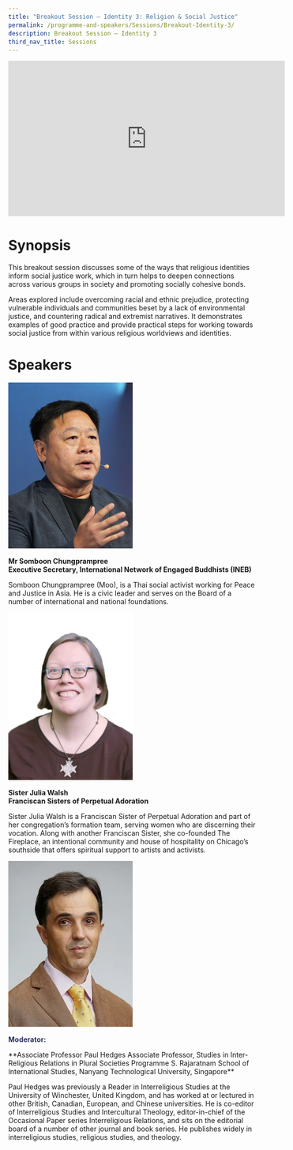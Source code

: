```yaml
---
title: "Breakout Session – Identity 3: Religion & Social Justice"
permalink: /programme-and-speakers/Sessions/Breakout-Identity-3/
description: Breakout Session – Identity 3
third_nav_title: Sessions
---
```

<div class="bp-youtube">

<iframe width="560" height="315" src="https://www.youtube.com/embed/oSEmti8idSw" title="YouTube video player" frameborder="0" allow="accelerometer; autoplay; clipboard-write; encrypted-media; gyroscope; picture-in-picture" allowfullscreen></iframe>

</div>

# Synopsis
This breakout session discusses some of the ways that religious identities inform social justice work, which in turn helps to deepen connections across various groups in society and promoting socially cohesive bonds. 

Areas explored include overcoming racial and ethnic prejudice, protecting vulnerable individuals and communities beset by a lack of environmental justice, and countering radical and extremist narratives. It demonstrates examples of good practice and provide practical steps for working towards social justice from within various religious worldviews and identities.
# Speakers
<img src="/images/Somboon%20Chungprampree.jpg"
     style="width:50%" />

**Mr Somboon Chungprampree  
Executive Secretary, International Network of Engaged Buddhists (INEB)**

Somboon Chungprampree (Moo), is a Thai social activist working for Peace and Justice in Asia. He is a civic leader and serves on the Board of a number of international and national foundations.

<img src="/images/Julia%20Walsh.png"
     style="width:50%" />

**Sister Julia Walsh  
Franciscan Sisters of Perpetual Adoration**

Sister Julia Walsh is a Franciscan Sister of Perpetual Adoration and part of her congregation’s formation team, serving women who are discerning their vocation. Along with another Franciscan Sister, she co-founded The Fireplace, an intentional community and house of hospitality on Chicago’s southside that offers spiritual support to artists and activists.

<img src="/images/Paul%20Hedges.jpg"
     style="width:50%" />

<p style="color:#2B3062"><b>Moderator:</b></p>**Associate Professor Paul Hedges  
Associate Professor, Studies in Inter-Religious Relations in Plural Societies Programme  
S. Rajaratnam School of International Studies, Nanyang Technological University, Singapore**

Paul Hedges was previously a Reader in Interreligious Studies at the University of Winchester, United Kingdom, and has worked at or lectured in other British, Canadian, European, and Chinese universities. He is co-editor of Interreligious Studies and Intercultural Theology, editor-in-chief of the Occasional Paper series Interreligious Relations, and sits on the editorial board of a number of other journal and book series. He publishes widely in interreligious studies, religious studies, and theology.